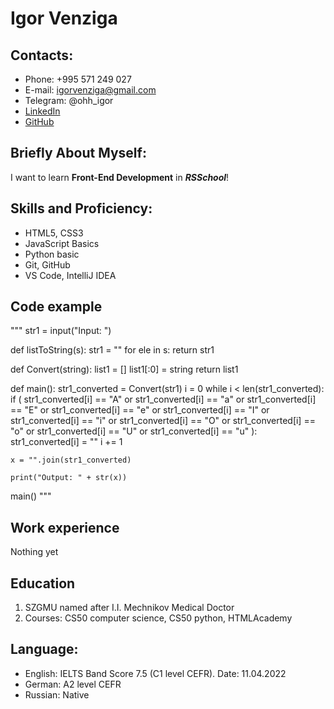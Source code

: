 # Igor Venziga

## Contacts:

* Phone: +995 571 249 027
* E-mail: igorvenziga@gmail.com
* Telegram: @ohh_igor
* [LinkedIn](https://www.linkedin.com/in/igorven/)
* [GitHub](https://github.com/IgorBass)
## Briefly About Myself:

I want to learn **Front-End Development** in ***RSSchool***!

## Skills and Proficiency:

* HTML5, CSS3
* JavaScript Basics
* Python basic
* Git, GitHub
* VS Code, IntelliJ IDEA

## Code example

"""
str1 = input("Input: ")

def listToString(s):
    str1 = ""
    for ele in s:
        return str1

def Convert(string):
    list1 = []
    list1[:0] = string
    return list1

def main():
    str1_converted = Convert(str1)
    i = 0
    while i < len(str1_converted):
        if (
            str1_converted[i] == "A"
            or str1_converted[i] == "a"
            or str1_converted[i] == "E"
            or str1_converted[i] == "e"
            or str1_converted[i] == "I"
            or str1_converted[i] == "i"
            or str1_converted[i] == "O"
            or str1_converted[i] == "o"
            or str1_converted[i] == "U"
            or str1_converted[i] == "u"
        ):
            str1_converted[i] = ""
        i += 1
    
    x = "".join(str1_converted)
    
    print("Output: " + str(x))

main()
"""

## Work experience

Nothing yet

## Education

1. SZGMU named after I.I. Mechnikov    Medical Doctor
2. Courses: CS50 computer science, CS50 python, HTMLAcademy

## Language: 

- English: IELTS Band Score 7.5 (C1 level CEFR). Date: 11.04.2022
- German: A2 level CEFR
- Russian: Native